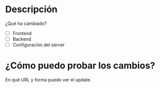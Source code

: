 # Descripción
¿Qué ha cambiado?

- [ ] Frontend
- [ ] Backend
- [ ] Configuración del server

# ¿Cómo puedo probar los cambios?
En qué URL y forma puedo ver el update.
